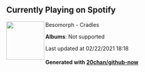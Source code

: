 ## Currently Playing on Spotify

[<img align="left" width="100" src="https://i.scdn.co/image/ab67616d0000b2732793d2b06238becf6202d5eb">](https://open.spotify.com/album/20WWZYOBGuFTTmwmeQ7PCY)

Besomorph - Cradles

**Albums**: Not supported

Last updated at 02/22/2021 18:18

#### Generated with [20chan/github-now](https://github.com/20chan/github-now)


<!--
**20chan/20chan** is a ✨ _special_ ✨ repository because its `README.md` (this file) appears on your GitHub profile.

Here are some ideas to get you started:

- 🔭 I’m currently working on ...
- 🌱 I’m currently learning ...
- 👯 I’m looking to collaborate on ...
- 🤔 I’m looking for help with ...
- 💬 Ask me about ...
- 📫 How to reach me: ...
- 😄 Pronouns: ...
- ⚡ Fun fact: ...
-->
